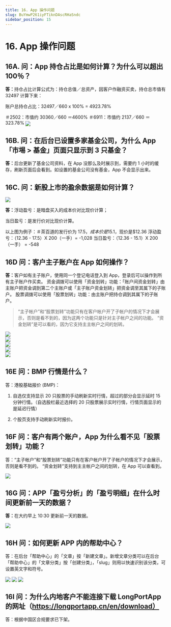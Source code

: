 ```yaml
---
title: 16. App 操作问题
slug: BuYmwP261iyFTiknDAscRHaSndc
sidebar_position: 15
---
```



# 16. App 操作问题

## 16A. 问：App 持仓占比是如何计算？为什么可以超出 100％？

<b>答：</b>持仓占比计算公式为：持仓总值／总资产，因客户作融资买卖，持仓总市值有 32497 计算下来：

账户总持仓占比：32497／660 x 100% = 4923.78%   

＃2502：市值约 30360／660 ＝4600%
＃6911：市值约 2137／660 ＝ 323.78% 
<img src="/assets/CF2Jb0wfDocCdkxP5q7cIGotn2b.png" src-width="652" src-height="1134" align="center"/>
## 16B. 问：在后台已设置多家基金公司，为什么 App「市埸 &gt; 基金」页面只显示到 3 只基金？
<b>答：</b>后台更新了基金公司资料，在 App 没那么及时展示到，需要约 1 小时的缓存，刷新页面后会看到。如设置的基金公司没有基金，App 不会显示出来。

## 16C. 问：新股上市的盈余数据是如何计算？

<img src="/assets/RhmZbOdCboBpIUxrQH6ct16Pn2d.png" src-width="1305" src-height="884" align="center"/>

<b>答：</b>浮动盈亏：是暗盘买入的成本价对比现价计算；

当日盈亏：是发行价对比现价计算。

以上图为例子：＃茶百道的发行价为 $17.5，成本价是$15.1，现价是$12.36
浮动盈亏：（12.36 - 17.5）X 200（一手）= -1,028
当日盈亏：（12.36 - 15.1）X 200（一手） = -548

## 16D 问：客户主子账户在 App 如何操作？

<b>答：</b>客户如有主子账户，使用同一个登记电话登入到 App，登录后可以操作到所有主子账户作买卖。
资金调拨可以使用「资金划转」功能：「账户间资金划转」由主账户把资金调到第二个主账户或「主子账户资金划转」把资金调至其属下的子账户。
股票调拨可以使用「股票划转」功能：由主账户把持仓调到其属下的子账户。


> “主子帐户”和“股票划转”功能只有在客户帐户开了子帐户的情况下才会展示，否则是看不到的，因为这两个功能只是针对主子帐户之间的功能。 
“资金划转”是可以看的，因为它支持主主帐户之间的划转。

<div class="flex gap-3 columns-5" column-size="5">
<div class="w-[20%]" width-ratio="20">
<img src="/assets/Y6uQbkVuBotBlCxFa6Qc3Vy3njd.png" src-width="634" src-height="1334" align="center"/>
</div>
<div class="w-[20%]" width-ratio="20">
<img src="/assets/HIlabLo25oqyVTxe5ESceSWYn0g.png" src-width="642" src-height="1344" align="center"/>
</div>
<div class="w-[20%]" width-ratio="20">
<img src="/assets/Skj6bmdW4oClJnxOWJrcHqVJnaf.png" src-width="642" src-height="1338" align="center"/>
</div>
<div class="w-[18%]" width-ratio="18">
<img src="/assets/Qnz0bRSQFoMA1ZxkEMPcStC9nXc.png" src-width="590" src-height="1324" align="center"/>
</div>
<div class="w-[20%]" width-ratio="20">
<img src="/assets/RBPAbX4i4oI2aTxrXa2cEEzCnXg.png" src-width="638" src-height="1330" align="center"/>
</div>
</div>

## 16E 问：BMP 行情是什么？

答：港股基础报价 (BMP)：

1. 自选仅支持显示 20 只股票的手动刷新实时行情，超过的部分会显示延时 15 分钟行情。（自选股栏最近选择的 20 只股票展示实时行情，行情页面显示的是延迟行情）

2. 个股页支持手动刷新实时报价。

## 16F 问：客户有两个账户，App 为什么看不见「股票划转」功能？

答：“主子帐户”和“股票划转”功能只有在客户帐户开了子帐户的情况下才会展示，否则是看不到的。
“资金划转”支持到主主帐户之间的划转，在 App 可以查看到。

<img src="/assets/WJsibqUIoo8EPox4skwcXKVqnSd.png" src-width="716" src-height="1382" align="center"/>

## 16G 问：APP「盈亏分析」的「盈亏明细」在什么时间更新前一天的数据？

<b>答：</b>在大约早上 10:30 更新前一天的数据。

<img src="/assets/MfKubNAyRosAPIxDwBIcnKyvnVg.png" src-width="734" src-height="1464" align="center"/>

## 16H 问：如何更新 APP 内的帮助中心？

答：在后台「帮助中心」的「文章」按「新建文章」。新增文章分类可以在后台「帮助中心」的「文章分类」按「创建分类」，「slug」则用以快速识别该分类，可设置英文字和符号。

<img src="/assets/EoMSbYNRvoLiz3x4u26cNyTun3d.png" src-width="2820" src-height="1144" align="center"/>

<img src="/assets/Ltd1bZa1xoDPLZxbNeccVT2Un0i.png" src-width="2816" src-height="1160" align="center"/>

<img src="/assets/D1JZbllmHo65qXxkLSxcAmu1nWf.png" src-width="2860" src-height="1184" align="center"/>

## 16I 问：为什么内地客户不能连接下载 LongPortApp 的网址（https://longportapp.cn/en/download）

答：根据中国区合规要求已下架。

